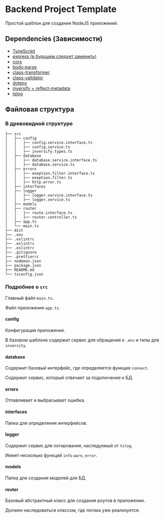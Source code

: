 # Backend Project Template

Простой шаблон для создания NodeJS приложений.

## Dependencies (Зависимости)

- [TypeScript](https://www.typescriptlang.org/)
- [express (в будущем следует заменить)](https://www.npmjs.com/package/express)
- [cors](https://www.npmjs.com/package/cors)
- [body-parse](https://www.npmjs.com/package/body-parser)
- [class-transformer](https://www.npmjs.com/package/class-transformer)
- [class-validator](https://www.npmjs.com/package/class-validator)
- [dotenv](https://www.npmjs.com/package/dotenv)
- [inversify + reflect-metadata](https://inversify.io/)
- [tslog](https://www.npmjs.com/package/tslog)

## Файловая структура

### В древовидной структуре

```
├── src
│   ├── config
│   │   ├── config.service.interface.ts
│   │   ├── config.service.ts
│   │   ├── inversify.types.ts
│   ├── database
│   │   ├── database.service.interface.ts
│   │   ├── database.service.ts
│   ├── errors
│   │   ├── exeption.filter.interface.ts
│   │   ├── exeption.filter.ts
│   │   ├── http.error.ts
│   ├── interfaces
│   ├── logger
│   │   ├── logger.service.interface.ts
│   │   ├── logger.service.ts
│   ├── models
│   ├── router
│   │   ├── route.interface.ts
│   │   ├── router.controller.ts
│   ├── app.ts
│   └── main.ts
├── dist
├── .env
├── .eslintrc
├── .eslintrc
├── .eslintrc
├── .gitignore
├── .prettierrc
├── nodemon.json
├── package.json
├── README.md
└── tsconfig.json
```

### Подробнее о `src`

Главный файл `main.ts`.

Файл приложения `app.ts`.

#### config

Конфигурация приложения.

В базовом шаблоне содержит сервис для обращения к `.env` и типы для `inversity`.

#### database

Содержит базовый интерфейс, где определяется функция `connect`.

Содержит сервис, который отвечает за подключение к БД.

#### errors

Отлавливает и выбрасывает ошибка.

#### interfaces

Папка для определения интерфейсов.

#### logger

Содержит сервис для логирования, наследуемый от `tslog`.

Имеет несколько функций `info` `warn`, `error`.

#### models

Папка для создания моделей для БД.

#### router

Базовый абстрактный класс для создания роутов в приложении.

Должен наследоваться классом, где логика уже реализуется.

